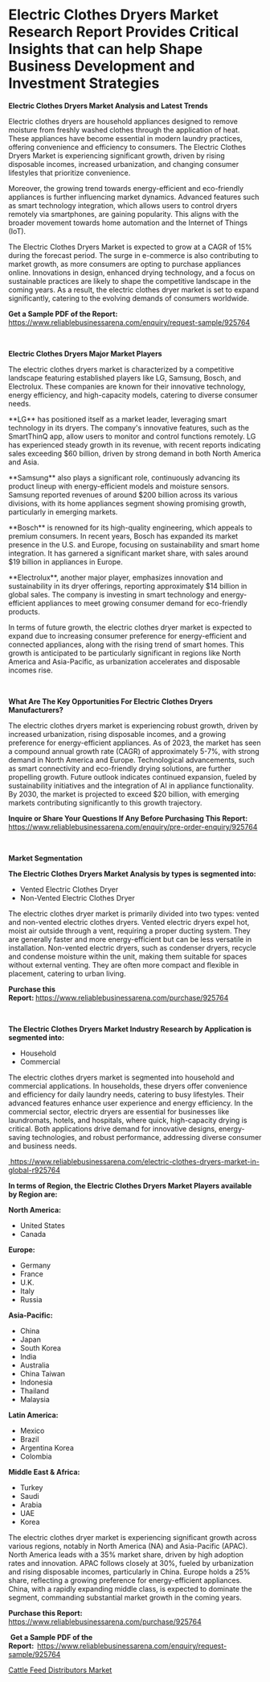 <p><h1>Electric Clothes Dryers Market Research Report Provides Critical Insights that can help Shape Business Development and Investment Strategies</h1></p><p><strong>Electric Clothes Dryers Market Analysis and Latest Trends</strong></p>
<p><p>Electric clothes dryers are household appliances designed to remove moisture from freshly washed clothes through the application of heat. These appliances have become essential in modern laundry practices, offering convenience and efficiency to consumers. The Electric Clothes Dryers Market is experiencing significant growth, driven by rising disposable incomes, increased urbanization, and changing consumer lifestyles that prioritize convenience.</p><p>Moreover, the growing trend towards energy-efficient and eco-friendly appliances is further influencing market dynamics. Advanced features such as smart technology integration, which allows users to control dryers remotely via smartphones, are gaining popularity. This aligns with the broader movement towards home automation and the Internet of Things (IoT).</p><p>The Electric Clothes Dryers Market is expected to grow at a CAGR of 15% during the forecast period. The surge in e-commerce is also contributing to market growth, as more consumers are opting to purchase appliances online. Innovations in design, enhanced drying technology, and a focus on sustainable practices are likely to shape the competitive landscape in the coming years. As a result, the electric clothes dryer market is set to expand significantly, catering to the evolving demands of consumers worldwide.</p></p>
<p><strong>Get a Sample PDF of the Report:&nbsp;</strong> <a href="https://www.reliablebusinessarena.com/enquiry/request-sample/925764?utm_campaign=3270&utm_medium=2&utm_source=Github&utm_content=ia&utm_term=09042025&utm_id=electric-clothes-dryers">https://www.reliablebusinessarena.com/enquiry/request-sample/925764</a></p>
<p>&nbsp;</p>
<p><strong>Electric Clothes Dryers Major Market Players</strong></p>
<p><p>The electric clothes dryers market is characterized by a competitive landscape featuring established players like LG, Samsung, Bosch, and Electrolux. These companies are known for their innovative technology, energy efficiency, and high-capacity models, catering to diverse consumer needs.</p><p>**LG** has positioned itself as a market leader, leveraging smart technology in its dryers. The company's innovative features, such as the SmartThinQ app, allow users to monitor and control functions remotely. LG has experienced steady growth in its revenue, with recent reports indicating sales exceeding $60 billion, driven by strong demand in both North America and Asia.</p><p>**Samsung** also plays a significant role, continuously advancing its product lineup with energy-efficient models and moisture sensors. Samsung reported revenues of around $200 billion across its various divisions, with its home appliances segment showing promising growth, particularly in emerging markets.</p><p>**Bosch** is renowned for its high-quality engineering, which appeals to premium consumers. In recent years, Bosch has expanded its market presence in the U.S. and Europe, focusing on sustainability and smart home integration. It has garnered a significant market share, with sales around $19 billion in appliances in Europe.</p><p>**Electrolux**, another major player, emphasizes innovation and sustainability in its dryer offerings, reporting approximately $14 billion in global sales. The company is investing in smart technology and energy-efficient appliances to meet growing consumer demand for eco-friendly products.</p><p>In terms of future growth, the electric clothes dryer market is expected to expand due to increasing consumer preference for energy-efficient and connected appliances, along with the rising trend of smart homes. This growth is anticipated to be particularly significant in regions like North America and Asia-Pacific, as urbanization accelerates and disposable incomes rise.</p></p>
<p>&nbsp;</p>
<p><strong>What Are The Key Opportunities For Electric Clothes Dryers Manufacturers?</strong></p>
<p><p>The electric clothes dryers market is experiencing robust growth, driven by increased urbanization, rising disposable incomes, and a growing preference for energy-efficient appliances. As of 2023, the market has seen a compound annual growth rate (CAGR) of approximately 5-7%, with strong demand in North America and Europe. Technological advancements, such as smart connectivity and eco-friendly drying solutions, are further propelling growth. Future outlook indicates continued expansion, fueled by sustainability initiatives and the integration of AI in appliance functionality. By 2030, the market is projected to exceed $20 billion, with emerging markets contributing significantly to this growth trajectory.</p></p>
<p><strong>Inquire or Share Your Questions If Any Before Purchasing This Report:</strong> <a href="https://www.reliablebusinessarena.com/enquiry/pre-order-enquiry/925764?utm_campaign=3270&utm_medium=2&utm_source=Github&utm_content=ia&utm_term=09042025&utm_id=electric-clothes-dryers">https://www.reliablebusinessarena.com/enquiry/pre-order-enquiry/925764</a></p>
<p>&nbsp;</p>
<p><strong>Market Segmentation</strong></p>
<p><strong>The Electric Clothes Dryers Market Analysis by types is segmented into:</strong></p>
<p><ul><li>Vented Electric Clothes Dryer</li><li>Non-Vented Electric Clothes Dryer</li></ul></p>
<p><p>The electric clothes dryer market is primarily divided into two types: vented and non-vented electric clothes dryers. Vented electric dryers expel hot, moist air outside through a vent, requiring a proper ducting system. They are generally faster and more energy-efficient but can be less versatile in installation. Non-vented electric dryers, such as condenser dryers, recycle and condense moisture within the unit, making them suitable for spaces without external venting. They are often more compact and flexible in placement, catering to urban living.</p></p>
<p><strong>Purchase this Report:&nbsp;</strong><a href="https://www.reliablebusinessarena.com/purchase/925764?utm_campaign=3270&utm_medium=2&utm_source=Github&utm_content=ia&utm_term=09042025&utm_id=electric-clothes-dryers">https://www.reliablebusinessarena.com/purchase/925764</a></p>
<p>&nbsp;</p>
<p><strong>The Electric Clothes Dryers Market Industry Research by Application is segmented into:</strong></p>
<p><ul><li>Household</li><li>Commercial</li></ul></p>
<p><p>The electric clothes dryers market is segmented into household and commercial applications. In households, these dryers offer convenience and efficiency for daily laundry needs, catering to busy lifestyles. Their advanced features enhance user experience and energy efficiency. In the commercial sector, electric dryers are essential for businesses like laundromats, hotels, and hospitals, where quick, high-capacity drying is critical. Both applications drive demand for innovative designs, energy-saving technologies, and robust performance, addressing diverse consumer and business needs.</p></p>
<p><a href="https://www.reliablebusinessarena.com/electric-clothes-dryers-market-in-global-r925764?utm_campaign=3270&utm_medium=2&utm_source=Github&utm_content=ia&utm_term=09042025&utm_id=electric-clothes-dryers">&nbsp;https://www.reliablebusinessarena.com/electric-clothes-dryers-market-in-global-r925764</a></p>
<p><strong>In terms of Region, the Electric Clothes Dryers Market Players available by Region are:</strong></p>
<p>
    <p> <strong> North America: </strong>
        <ul>
            <li>United States</li>
            <li>Canada</li>
        </ul>
        </p> 
    <p> <strong> Europe: </strong>
        <ul>
            <li>Germany</li>
            <li>France</li>
            <li>U.K.</li>
            <li>Italy</li>
            <li>Russia</li>
        </ul>
        </p> 
    <p> <strong> Asia-Pacific: </strong>
        <ul>
            <li>China</li>
            <li>Japan</li>
            <li>South Korea</li>
            <li>India</li>
            <li>Australia</li>
            <li>China Taiwan</li>
            <li>Indonesia</li>
            <li>Thailand</li>
            <li>Malaysia</li>
        </ul>
        </p> 
    <p> <strong> Latin America: </strong>
        <ul>
            <li>Mexico</li>
            <li>Brazil</li>
            <li>Argentina Korea</li>
            <li>Colombia</li>
        </ul>
        </p> 
    <p> <strong> Middle East & Africa: </strong>
        <ul>
            <li>Turkey</li>
            <li>Saudi</li>
            <li>Arabia</li>
            <li>UAE</li>
            <li>Korea</li>
        </ul>
    </p>
    </p>
<p><p>The electric clothes dryer market is experiencing significant growth across various regions, notably in North America (NA) and Asia-Pacific (APAC). North America leads with a 35% market share, driven by high adoption rates and innovation. APAC follows closely at 30%, fueled by urbanization and rising disposable incomes, particularly in China. Europe holds a 25% share, reflecting a growing preference for energy-efficient appliances. China, with a rapidly expanding middle class, is expected to dominate the segment, commanding substantial market growth in the coming years.</p></p>
<p><strong>Purchase this Report: </strong><a href="https://www.reliablebusinessarena.com/purchase/925764?utm_campaign=3270&utm_medium=2&utm_source=Github&utm_content=ia&utm_term=09042025&utm_id=electric-clothes-dryers">https://www.reliablebusinessarena.com/purchase/925764</a></p>
<p>&nbsp;<strong>Get a Sample PDF of the Report:&nbsp;&nbsp;</strong><a href="https://www.reliablebusinessarena.com/enquiry/request-sample/925764?utm_campaign=3270&utm_medium=2&utm_source=Github&utm_content=ia&utm_term=09042025&utm_id=electric-clothes-dryers">https://www.reliablebusinessarena.com/enquiry/request-sample/925764</a></p>
<p><strong></strong></p>
<p><p><a href="https://github.com/mathastilley812967/Market-Research-Report-List-1/blob/main/cattle-feed-distributors-market.md?utm_campaign=3270&utm_medium=2&utm_source=Github&utm_content=ia&utm_term=09042025&utm_id=electric-clothes-dryers">Cattle Feed Distributors Market</a></p></p>